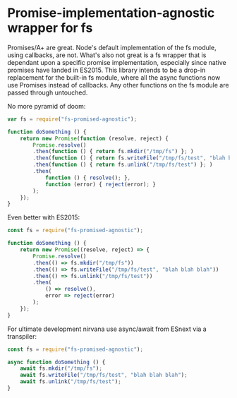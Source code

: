 # Promise-implementation-agnostic wrapper for fs #

Promises/A+ are great. Node's default implementation of the fs module, using
callbacks, are not. What's also not great is a fs wrapper that is dependant
upon a specific promise implementation, especially since native promises have
landed in ES2015. This library intends to be a drop-in replacement for the
built-in fs module, where all the async functions now use Promises instead of
callbacks. Any other functions on the fs module are passed through untouched.

No more pyramid of doom:

```javascript
var fs = require("fs-promised-agnostic");

function doSomething () {
    return new Promise(function (resolve, reject) {
        Promise.resolve()
        .then(function () { return fs.mkdir("/tmp/fs") }; )
        .then(function () { return fs.writeFile("/tmp/fs/test", "blah blah blah") }; )
        .then(function () { return fs.unlink("/tmp/fs/test") }; )
        .then(
            function () { resolve(); },
            function (error) { reject(error); }
        );
    });
}

```

Even better with ES2015:

```javascript
const fs = require("fs-promised-agnostic");

function doSomething () {
    return new Promise((resolve, reject) => {
        Promise.resolve()
        .then(() => fs.mkdir("/tmp/fs"))
        .then(() => fs.writeFile("/tmp/fs/test", "blah blah blah"))
        .then(() => fs.unlink("/tmp/fs/test"))
        .then(
            () => resolve(),
            error => reject(error)
        );
    });
}

```

For ultimate development nirvana use async/await from ESnext via a transpiler:

```javascript
const fs = require("fs-promised-agnostic");

async function doSomething () {
    await fs.mkdir("/tmp/fs");
    await fs.writeFile("/tmp/fs/test", "blah blah blah");
    await fs.unlink("/tmp/fs/test");
}

```
